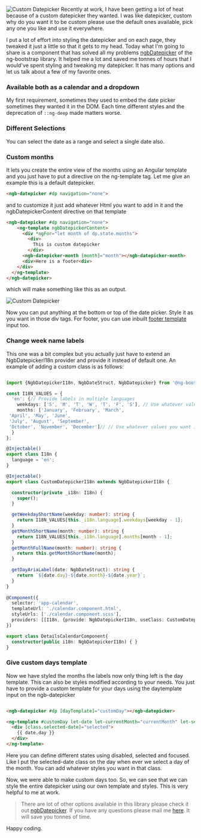 ![Custom Datepicker](https://dev-to-uploads.s3.amazonaws.com/i/ieq3ih5ohf2zi3xc6tbs.png)
Recently at work, I have been getting a lot of heat because of a custom datepicker they wanted. I was like datepicker, custom why do you want it to be custom please use the default ones available, pick any one you like and use it everywhere. 

I put a lot of effort into styling the datepicker and on each page, they tweaked it just a little so that it gets to my head. Today what I'm going to share is a component that has solved all my problems [ngbDatepicker](https://ng-bootstrap.github.io/#/components/datepicker/overview) of the ng-bootstrap library. It helped me a lot and saved me tonnes of hours that I would've spent styling and tweaking my datepicker. It has many options and let us talk about a few of my favorite ones.

### Available both as a calendar and a dropdown

My first requirement, sometimes they used to embed the date picker sometimes they wanted it in the DOM. Each time different styles and the deprecation of `::ng-deep` made matters worse.

### Different Selections

You can select the date as a range and select a single date also. 

### Custom months

It lets you create the entire view of the months using an Angular template and you just have to put a directive on the ng-template tag. Let me give an example this is a default datepicker.

``` html
<ngb-datepicker #dp navigation="none">
```

and to customize it just add whatever Html you want to add in it and the ngbDatepickerContent directive on that template

``` html
<ngb-datepicker #dp navigation="none">
    <ng-template ngbDatepickerContent>
      <div *ngFor="let month of dp.state.months">
        <div>
          This is custom datepicker
        </div>
      <ngb-datepicker-month [month]="month"></ngb-datepicker-month>
      <div>Here is a footer<div>
    </div>
  </ng-template>
</ngb-datepicker>

```

which will make something like this as an output.

![Custom Datepicker](https://dev-to-uploads.s3.amazonaws.com/i/2pnywo53zserf36zlz3b.png)

Now you can put anything at the bottom or top of the date picker. Style it as you want in those div tags. For footer, you can use inbuilt [footer template](https://ng-bootstrap.github.io/#/components/datepicker/overview#footer-template) input too.

### Change week name labels

This one was a bit complex but you actually just have to extend an NgbDatepickerI18n provider and provide it instead of default one. An example of adding a custom class is as follows: 

``` ts

import {NgbDatepickerI18n, NgbDateStruct, NgbDatepicker} from '@ng-bootstrap/ng-bootstrap';

const I18N_VALUES = {
  'en': {// Provide labels in multiple languages
    weekdays: ['S', 'M', 'T', 'W', 'T', 'F', 'S'], // Use whatever values you want in any language
    months: ['January', 'February', 'March',
 'April', 'May', 'June',
 'July', 'August', 'September',
 'October', 'November', 'December']// // Use whatever values you want in any language
  }
};

@Injectable()
export class I18n {
  language = 'en';
}

@Injectable()
export class CustomDatepickerI18n extends NgbDatepickerI18n {

  constructor(private _i18n: I18n) {
    super();
  }

  getWeekdayShortName(weekday: number): string {
    return I18N_VALUES[this._i18n.language].weekdays[weekday - 1];
  }
  getMonthShortName(month: number): string {
    return I18N_VALUES[this._i18n.language].months[month - 1];
  }
  getMonthFullName(month: number): string {
    return this.getMonthShortName(month);
  }

  getDayAriaLabel(date: NgbDateStruct): string {
    return `${date.day}-${date.month}-${date.year}`;
  }
}
 
@Component({
  selector: 'app-calendar',
  templateUrl: './calendar.component.html',
  styleUrls: ['./calendar.component.scss'],
  providers: [[I18n, {provide: NgbDatepickerI18n, useClass: CustomDatepickerI18n}]]
})

export class DetailsCalendarComponent{
  constructor(public i18n: NgbDatepickerI18n) { }
}

```

### Give custom days template

Now we have styled the months the labels now only thing left is the day template. This can also be styles modified according to your needs. You just have to provide a custom template for your days using the daytemplate input on the ngb-datepicker

```html

<ngb-datepicker #dp [dayTemplate]="customDay"></ngb-datepicker>

<ng-template #customDay let-date let-currentMonth="currentMonth" let-selected="selected" let-disabled="disabled" let-focused="focused">
  <div [class.selected-date]="selected">
    {{ date.day }}
  </div>
</ng-template>
```

Here you can define different states using disabled, selected and focused. Like I put the selected-date class on the day when ever we select a day of the month. You can add whatever styles you want in that class.

Now, we were able to make custom days too. So, we can see that we can style the entire datepicker using our own template and styles. This is very helpful to me at work. 

> There are lot of other options available in this library please check it out [ngbDatepicker](https://ng-bootstrap.github.io/#/components/datepicker/overview). If you have any questions please mail me [here](mailto:ajitsinghkaler0@gmail.com). It will save you tonnes of time.

Happy coding.